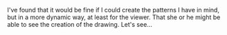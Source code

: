 I've found that it would be fine if I could create the patterns I have in mind, but in a more dynamic way, at least for the viewer. That she or he might be able to see the creation of the drawing.
Let's see...
